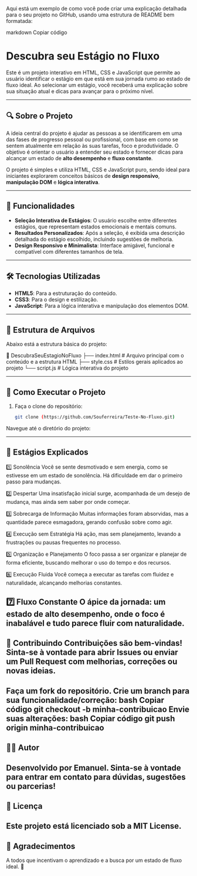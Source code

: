 Aqui está um exemplo de como você pode criar uma explicação detalhada para o seu projeto no GitHub, usando uma estrutura de README bem formatada:

markdown
Copiar código
# Descubra seu Estágio no Fluxo

Este é um projeto interativo em HTML, CSS e JavaScript que permite ao usuário identificar o estágio em que está em sua jornada rumo ao estado de fluxo ideal. Ao selecionar um estágio, você receberá uma explicação sobre sua situação atual e dicas para avançar para o próximo nível.

---

## 🔍 Sobre o Projeto

A ideia central do projeto é ajudar as pessoas a se identificarem em uma das fases de progresso pessoal ou profissional, com base em como se sentem atualmente em relação às suas tarefas, foco e produtividade. O objetivo é orientar o usuário a entender seu estado e fornecer dicas para alcançar um estado de **alto desempenho** e **fluxo constante**.

O projeto é simples e utiliza HTML, CSS e JavaScript puro, sendo ideal para iniciantes explorarem conceitos básicos de **design responsivo**, **manipulação DOM** e **lógica interativa**.

---

## 🎯 Funcionalidades

- **Seleção Interativa de Estágios**: O usuário escolhe entre diferentes estágios, que representam estados emocionais e mentais comuns.
- **Resultados Personalizados**: Após a seleção, é exibida uma descrição detalhada do estágio escolhido, incluindo sugestões de melhoria.
- **Design Responsivo e Minimalista**: Interface amigável, funcional e compatível com diferentes tamanhos de tela.

---

## 🛠️ Tecnologias Utilizadas

- **HTML5**: Para a estruturação do conteúdo.
- **CSS3**: Para o design e estilização.
- **JavaScript**: Para a lógica interativa e manipulação dos elementos DOM.

---

## 📂 Estrutura de Arquivos

Abaixo está a estrutura básica do projeto:

📂 DescubraSeuEstagioNoFluxo ├── index.html # Arquivo principal com o conteúdo e a estrutura HTML ├── style.css # Estilos gerais aplicados ao projeto └── script.js # Lógica interativa do projeto

---

## 🚀 Como Executar o Projeto

1. Faça o clone do repositório:
   ```bash
   git clone (https://github.com/Souferreira/Teste-No-Fluxo.git)
Navegue até o diretório do projeto:


---

## 📖 Estágios Explicados

1️⃣ Sonolência
Você se sente desmotivado e sem energia, como se estivesse em um estado de sonolência. Há dificuldade em dar o primeiro passo para mudanças.

2️⃣ Despertar
Uma insatisfação inicial surge, acompanhada de um desejo de mudança, mas ainda sem saber por onde começar.

3️⃣ Sobrecarga de Informação
Muitas informações foram absorvidas, mas a quantidade parece esmagadora, gerando confusão sobre como agir.

4️⃣ Execução sem Estratégia
Há ação, mas sem planejamento, levando a frustrações ou pausas frequentes no processo.

5️⃣ Organização e Planejamento
O foco passa a ser organizar e planejar de forma eficiente, buscando melhorar o uso do tempo e dos recursos.

6️⃣ Execução Fluida
Você começa a executar as tarefas com fluidez e naturalidade, alcançando melhorias constantes.

7️⃣ Fluxo Constante
O ápice da jornada: um estado de alto desempenho, onde o foco é inabalável e tudo parece fluir com naturalidade.
---
📝 Contribuindo
Contribuições são bem-vindas! Sinta-se à vontade para abrir Issues ou enviar um Pull Request com melhorias, correções ou novas ideias.
---
Faça um fork do repositório.
Crie um branch para sua funcionalidade/correção:
bash
Copiar código
git checkout -b minha-contribuicao
Envie suas alterações:
bash
Copiar código
git push origin minha-contribuicao
---
## 🧑‍💻 Autor
Desenvolvido por Emanuel.
Sinta-se à vontade para entrar em contato para dúvidas, sugestões ou parcerias!
---
## 📜 Licença
Este projeto está licenciado sob a MIT License.
---
## 🌟 Agradecimentos
A todos que incentivam o aprendizado e a busca por um estado de fluxo ideal. 🚀


